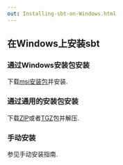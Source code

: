 ```yaml
---
out: Installing-sbt-on-Windows.html
---
```


  [MSI]: $sbt_native_package_base$$app_version$/sbt-$app_version$.msi
  [ZIP]: $sbt_native_package_base$$app_version$/sbt-$app_version$.zip
  [TGZ]: $sbt_native_package_base$$app_version$/sbt-$app_version$.tgz

在Windows上安装sbt
-------------------------

### 通过Windows安装包安装

下载[msi安装包][MSI]并安装.

### 通过通用的安装包安装

下载[ZIP][ZIP]或者[TGZ][TGZ]包并解压.

### 手动安装

参见手动安装指南.
